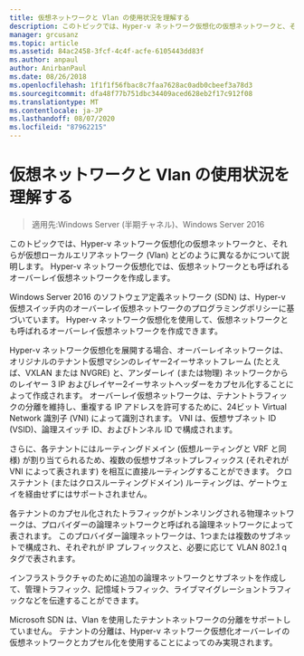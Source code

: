 ```yaml
---
title: 仮想ネットワークと Vlan の使用状況を理解する
description: このトピックでは、Hyper-v ネットワーク仮想化の仮想ネットワークと、それらが仮想ローカルエリアネットワーク (Vlan) とどのように異なるかについて説明します。 Hyper-v ネットワーク仮想化では、仮想ネットワークとも呼ばれるオーバーレイ仮想ネットワークを作成します。
manager: grcusanz
ms.topic: article
ms.assetid: 84ac2458-3fcf-4c4f-acfe-6105443dd83f
ms.author: anpaul
author: AnirbanPaul
ms.date: 08/26/2018
ms.openlocfilehash: 1f1f1f56fbac8c7faa7628ac0adb0cbeef3a78d3
ms.sourcegitcommit: dfa48f77b751dbc34409aced628eb2f17c912f08
ms.translationtype: MT
ms.contentlocale: ja-JP
ms.lasthandoff: 08/07/2020
ms.locfileid: "87962215"
---
```

# <a name="understand-the-usage-of-virtual-networks-and-vlans"></a>仮想ネットワークと Vlan の使用状況を理解する

>適用先:Windows Server (半期チャネル)、Windows Server 2016

このトピックでは、Hyper-v ネットワーク仮想化の仮想ネットワークと、それらが仮想ローカルエリアネットワーク (Vlan) とどのように異なるかについて説明します。 Hyper-v ネットワーク仮想化では、仮想ネットワークとも呼ばれるオーバーレイ仮想ネットワークを作成します。




Windows Server 2016 のソフトウェア定義ネットワーク (SDN) は、Hyper-v 仮想スイッチ内のオーバーレイ仮想ネットワークのプログラミングポリシーに基づいています。 Hyper-v ネットワーク仮想化を使用して、仮想ネットワークとも呼ばれるオーバーレイ仮想ネットワークを作成できます。

Hyper-v ネットワーク仮想化を展開する場合、オーバーレイネットワークは、オリジナルのテナント仮想マシンのレイヤー2イーサネットフレーム (たとえば、VXLAN または NVGRE) と、アンダーレイ (または物理) ネットワークからのレイヤー 3 IP およびレイヤー2イーサネットヘッダーをカプセル化することによって作成されます。 オーバーレイ仮想ネットワークは、テナントトラフィックの分離を維持し、重複する IP アドレスを許可するために、24ビット Virtual Network 識別子 (VNI) によって識別されます。 VNI は、仮想サブネット ID (VSID)、論理スイッチ ID、およびトンネル ID で構成されます。

さらに、各テナントにはルーティングドメイン (仮想ルーティングと VRF と同様) が割り当てられるため、複数の仮想サブネットプレフィックス (それぞれが VNI によって表されます) を相互に直接ルーティングすることができます。 クロステナント (またはクロスルーティングドメイン) ルーティングは、ゲートウェイを経由せずにはサポートされません。

各テナントのカプセル化されたトラフィックがトンネリングされる物理ネットワークは、プロバイダーの論理ネットワークと呼ばれる論理ネットワークによって表されます。 このプロバイダー論理ネットワークは、1つまたは複数のサブネットで構成され、それぞれが IP プレフィックスと、必要に応じて VLAN 802.1 q タグで表されます。

インフラストラクチャのために追加の論理ネットワークとサブネットを作成して、管理トラフィック、記憶域トラフィック、ライブマイグレーショントラフィックなどを伝達することができます。

Microsoft SDN は、Vlan を使用したテナントネットワークの分離をサポートしていません。 テナントの分離は、Hyper-v ネットワーク仮想化オーバーレイの仮想ネットワークとカプセル化を使用することによってのみ実現されます。


